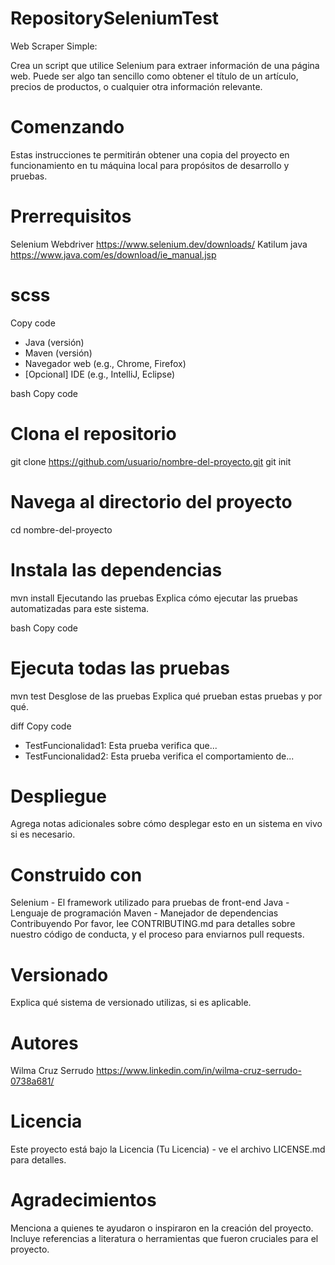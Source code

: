 # RepositorySeleniumTest
Web Scraper Simple:

Crea un script que utilice Selenium para extraer información de una página web. Puede ser algo tan sencillo como obtener el título de un artículo, precios de productos, o cualquier otra información relevante.

# Comenzando
Estas instrucciones te permitirán obtener una copia del proyecto en funcionamiento en tu máquina local para propósitos de desarrollo y pruebas.

# Prerrequisitos
Selenium Webdriver https://www.selenium.dev/downloads/
Katilum
java https://www.java.com/es/download/ie_manual.jsp

# scss
Copy code
- Java (versión)
- Maven (versión)
- Navegador web (e.g., Chrome, Firefox)
- [Opcional] IDE (e.g., IntelliJ, Eclipse)

bash
Copy code
# Clona el repositorio
git clone https://github.com/usuario/nombre-del-proyecto.git
git init 

# Navega al directorio del proyecto
cd nombre-del-proyecto

# Instala las dependencias
mvn install
Ejecutando las pruebas
Explica cómo ejecutar las pruebas automatizadas para este sistema.

bash
Copy code
# Ejecuta todas las pruebas
mvn test
Desglose de las pruebas
Explica qué prueban estas pruebas y por qué.

diff
Copy code
- TestFuncionalidad1: Esta prueba verifica que...
- TestFuncionalidad2: Esta prueba verifica el comportamiento de...
# Despliegue
Agrega notas adicionales sobre cómo desplegar esto en un sistema en vivo si es necesario.

# Construido con
Selenium - El framework utilizado para pruebas de front-end
Java - Lenguaje de programación
Maven - Manejador de dependencias
Contribuyendo
Por favor, lee CONTRIBUTING.md para detalles sobre nuestro código de conducta, y el proceso para enviarnos pull requests.

# Versionado
Explica qué sistema de versionado utilizas, si es aplicable.

# Autores
Wilma Cruz Serrudo
https://www.linkedin.com/in/wilma-cruz-serrudo-0738a681/

# Licencia
Este proyecto está bajo la Licencia (Tu Licencia) - ve el archivo LICENSE.md para detalles.

# Agradecimientos
Menciona a quienes te ayudaron o inspiraron en la creación del proyecto.
Incluye referencias a literatura o herramientas que fueron cruciales para el proyecto.
